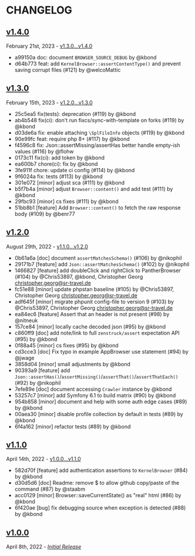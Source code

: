 # CHANGELOG

## [v1.4.0](https://github.com/zenstruck/browser/releases/tag/v1.4.0)

February 21st, 2023 - [v1.3.0...v1.4.0](https://github.com/zenstruck/browser/compare/v1.3.0...v1.4.0)

* a99150a doc: document `BROWSER_SOURCE_DEBUG` by @kbond
* d64b773 feat: add `KernelBrowser::assertContentType()` and prevent saving corrupt files (#121) by @welcoMattic

## [v1.3.0](https://github.com/zenstruck/browser/releases/tag/v1.3.0)

February 15th, 2023 - [v1.2.0...v1.3.0](https://github.com/zenstruck/browser/compare/v1.2.0...v1.3.0)

* 25c5ea5 fix(tests): deprecation (#119) by @kbond
* ab4b548 fix(ci): don't run fixcs/sync-with-template on forks (#119) by @kbond
* d03de6a fix: enable attaching `\SplFileInfo` objects (#119) by @kbond
* 90e99fc feat: require php 8+ (#117) by @kbond
* f4596c8 fix: Json::assertMissing/assertHas better handle empty-ish values (#116) by @flohw
* 0173c11 fix(ci): add token by @kbond
* ea600b7 chore(ci): fix by @kbond
* 3fe911f chore: update ci config (#114) by @kbond
* 9f6024a fix: tests (#113) by @kbond
* 301e072 [minor] adjust sca (#111) by @kbond
* b5f7b4a [minor] adjust `Browser::content()` and add test (#111) by @kbond
* 29fbc93 [minor] cs fixes (#111) by @kbond
* 51bb8b1 [feature] Add `Browser::content()` to fetch the raw response body (#109) by @benr77

## [v1.2.0](https://github.com/zenstruck/browser/releases/tag/v1.2.0)

August 29th, 2022 - [v1.1.0...v1.2.0](https://github.com/zenstruck/browser/compare/v1.1.0...v1.2.0)

* 0b61a6a [doc] document `assertMatchesSchema()` (#106) by @nikophil
* 29171b7 [feature] add `Json::assertMatchesSchema()` (#102) by @nikophil
* 1466827 [feature] add doubleClick and rightClick to PantherBrowser (#104) by @Chris53897, @kbond, Christopher Georg <christopher.georg@sr-travel.de>
* fc51e88 [minor] update phpstan baseline (#105) by @Chris53897, Christopher Georg <christopher.georg@sr-travel.de>
* adf645f [minor] migrate phpunit config-file to version 9 (#103) by @Chris53897, Christopher Georg <christopher.georg@sr-travel.de>
* ea84ec6 [feature] Assert that an header is not present (#98) by @nitneuk
* 157ce84 [minor] locally cache decoded json (#95) by @kbond
* c860ff9 [doc] add note/link to full `zenstruck/assert` expectation API (#95) by @kbond
* 0f88a45 [minor] cs fixes (#95) by @kbond
* cd3cce3 [doc] Fix typo in example AppBrowser use statement (#94) by @jwage
* 3858d04 [minor] small adjustments by @kbond
* 90393a9 [feature] add `Json::assertHas()`/`assertMissing()`/`assertThat()`/`assertThatEach()` (#92) by @nikophil
* 7efe89e [doc] document accessing `Crawler` instance by @kbond
* 53257c7 [minor] add Symfony 6.1 to build matrix (#90) by @kbond
* 954b858 [minor] document and help with some auth edge cases (#89) by @kbond
* 00aea30 [minor] disable profile collection by default in tests (#89) by @kbond
* 6f4a162 [minor] refactor tests (#89) by @kbond

## [v1.1.0](https://github.com/zenstruck/browser/releases/tag/v1.1.0)

April 14th, 2022 - [v1.0.0...v1.1.0](https://github.com/zenstruck/browser/compare/v1.0.0...v1.1.0)

* 582d70f [feature] add authentication assertions to `KernelBrowser` (#84) by @kbond
* d30d5d6 [doc] Readme: remove $ to allow github copy/paste of the command (#87) by @staabm
* acc0129 [minor] Browser::saveCurrentState() as "real" html (#86) by @kbond
* 6f420ae [bug] fix debugging source when exception is detected (#88) by @kbond

## [v1.0.0](https://github.com/zenstruck/browser/releases/tag/v1.0.0)

April 8th, 2022 - _[Initial Release](https://github.com/zenstruck/browser/commits/v1.0.0)_

